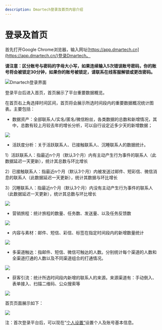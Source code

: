 ```yaml
---
description: Dmartech登录及首页内容介绍
---
```


# 登录及首页

首先打开Google Chrome浏览器，输入网址[https://app.dmartech.cn](https://app.dmartech.cn/)登录Dmartech。

**请注意：区分账号与密码的字母大小写，如果连续输入5次错误账号密码，你的账号将会被锁定30分钟，如果你的账号被锁定，请联系在线客服解锁或更改密码。**

![Dmartech&#x767B;&#x5F55;&#x754C;&#x9762;](.gitbook/assets/3242.png)

登录平台后进入首页，首页展示了平台重要数据概览。

在首页右上角选择时间区间，首页将会展示所选时间段内的重要数据概况统计图表。主要包括：

* 数据资产：全部联系人/实名/匿名/微信粉丝，各类数据的总数和新增情况，其中，总数有较上月较去年的增长分析，可以自行设定近多少天的新增数据；

![](.gitbook/assets/image%20%28606%29.png)

* 活跃度分析：关于活跃联系人、已接触联系人、沉睡联系人的数据统计。

1）活跃联系人：指最近n个月（默认3个月）内有主动产生行为事件的联系人（此数据延迟一天更新），统计其总数与环比增长

2）已接触联系人：指最近n个月（默认3个月）内被发送过邮件、短彩信、微信消息的联系人（此数据延迟一天更新），统计其数据与环比增长

3）沉睡联系人：指最近n个月（默认3个月）内没有主动产生行为事件的联系人（此数据延迟一天更新），统计其总数与环比增长

![](.gitbook/assets/image%20%28609%29.png)

* 营销旅程：统计旅程的数量、任务数、发送量、以及任务反馈数

![](.gitbook/assets/image%20%28602%29.png)

* 内容与素材：邮件、短信、彩信、标签在指定时间段内的新增数量统计

![](.gitbook/assets/image%20%28600%29.png)

* 多渠道触达：指邮件、短信、微信可触达的人数。分别统计每个渠道的人数和全渠道打通的人数以及不同渠道组合的打通情况。

![](.gitbook/assets/image%20%28622%29.png)

* 获客引流：统计所选时间段内新增的联系人的来源。来源渠道有：手动倒入、表单接入、扫描二维码、公众搜索等

![](.gitbook/assets/image%20%28598%29.png)

首页页面展示如下：

![](.gitbook/assets/image%20%28611%29.png)

注：首次登录平台后，可以现在“[个人设置“](ge-ren-zhong-xin/ge-ren-she-zhi.md)设置个人及账号基本信息。

